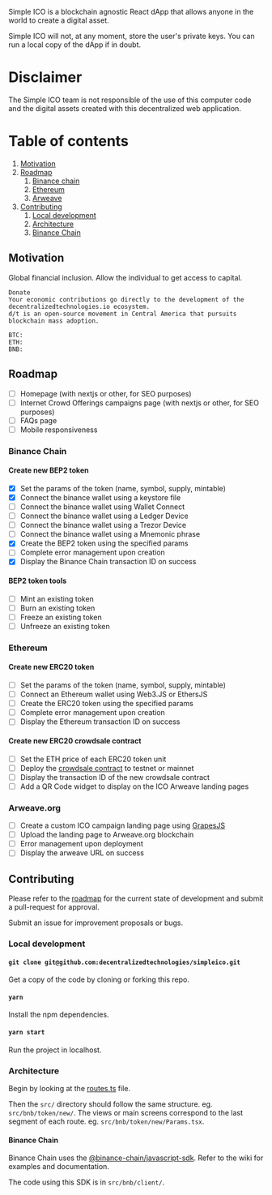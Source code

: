 Simple ICO is a blockchain agnostic React dApp that allows anyone in the world to create a digital asset.

Simple ICO will not, at any moment, store the user's private keys. You can run a local copy of the dApp if in doubt.

# Disclaimer

The Simple ICO team is not responsible of the use of this computer code and the digital assets created with this decentralized web application.

# Table of contents

1. [Motivation](#motivation)
1. [Roadmap](#roadmap)
   1. [Binance chain](#binance-chain)
   1. [Ethereum](#ethereum)
   1. [Arweave](#arweave)
1. [Contributing](#contributing)
   1. [Local development](#local-development)
   1. [Architecture](#architecture)
   1. [Binance Chain](#architecture-bnb)

## Motivation <a name="motivation"></a>

Global financial inclusion. Allow the individual to get access to capital.

```
Donate
Your economic contributions go directly to the development of the decentralizedtechnologies.io ecosystem.
d/t is an open-source movement in Central America that pursuits blockchain mass adoption.

BTC:
ETH:
BNB:
```

## Roadmap <a name="roadmap"></a>

- [ ] Homepage (with nextjs or other, for SEO purposes)
- [ ] Internet Crowd Offerings campaigns page (with nextjs or other, for SEO purposes)
- [ ] FAQs page
- [ ] Mobile responsiveness

### Binance Chain <a name="binance-chain"></a>

#### Create new BEP2 token

- [x] Set the params of the token (name, symbol, supply, mintable)
- [x] Connect the binance wallet using a keystore file
- [ ] Connect the binance wallet using Wallet Connect
- [ ] Connect the binance wallet using a Ledger Device
- [ ] Connect the binance wallet using a Trezor Device
- [ ] Connect the binance wallet using a Mnemonic phrase
- [x] Create the BEP2 token using the specified params
- [ ] Complete error management upon creation
- [x] Display the Binance Chain transaction ID on success

#### BEP2 token tools

- [ ] Mint an existing token
- [ ] Burn an existing token
- [ ] Freeze an existing token
- [ ] Unfreeze an existing token

### Ethereum <a name="ethereum"></a>

#### Create new ERC20 token

- [ ] Set the params of the token (name, symbol, supply, mintable)
- [ ] Connect an Ethereum wallet using Web3.JS or EthersJS
- [ ] Create the ERC20 token using the specified params
- [ ] Complete error management upon creation
- [ ] Display the Ethereum transaction ID on success

#### Create new ERC20 crowdsale contract

- [ ] Set the ETH price of each ERC20 token unit
- [ ] Deploy the [crowdsale contract](https://github.com/OpenZeppelin/openzeppelin-contracts/tree/master/contracts/crowdsale) to testnet or mainnet
- [ ] Display the transaction ID of the new crowdsale contract
- [ ] Add a QR Code widget to display on the ICO Arweave landing pages

### Arweave.org <a name="arweave"></a>

- [ ] Create a custom ICO campaign landing page using [GrapesJS](https://grapesjs.com/)
- [ ] Upload the landing page to Arweave.org blockchain
- [ ] Error management upon deployment
- [ ] Display the arweave URL on success

## Contributing <a name="contributing"></a>

Please refer to the [roadmap](#roadmap) for the current state of development and submit a pull-request for approval.

Submit an issue for improvement proposals or bugs.

### Local development <a name="local-development"></a>

#### `git clone git@github.com:decentralizedtechnologies/simpleico.git`

Get a copy of the code by cloning or forking this repo.

#### `yarn`

Install the npm dependencies.

#### `yarn start`

Run the project in localhost.

### Architecture <a name="architecture"></a>

Begin by looking at the [routes.ts](https://github.com/decentralizedtechnologies/simpleico/blob/master/src/routes.ts) file.

Then the `src/` directory should follow the same structure. eg. `src/bnb/token/new/`. The views or main screens correspond to the last segment of each route. eg. `src/bnb/token/new/Params.tsx`.

#### Binance Chain <a name="architecture-bnb"></a>

Binance Chain uses the [@binance-chain/javascript-sdk](https://github.com/binance-chain/javascript-sdk/). Refer to the wiki for examples and documentation.

The code using this SDK is in `src/bnb/client/`.
